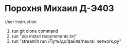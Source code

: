 # Порохня Михаил Д-Э403

User instruction
1. run git clone command
2. run "pip install requirements.txt"
3. run "streamlit run /Путь/до/файла/neural_network.py"
